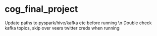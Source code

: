 # cog_final_project
Update paths to pyspark/hive/kafka etc before running \n
Double check kafka topics, skip over veers twitter creds when running
